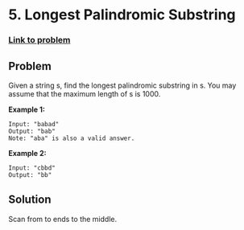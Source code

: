 # 5. Longest Palindromic Substring
### [Link to problem](https://leetcode.com/problems/longest-palindromic-substring/)

## Problem
Given a string s, find the longest palindromic substring in s. You may assume that the maximum length of s is 1000.

**Example 1:**
```
Input: "babad"
Output: "bab"
Note: "aba" is also a valid answer.
```

**Example 2:**
```
Input: "cbbd"
Output: "bb"
```

## Solution
Scan from to ends to the middle.
